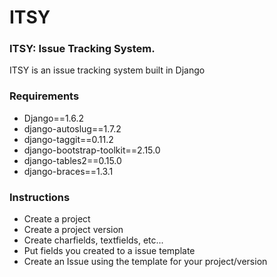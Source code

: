ITSY
====
### ITSY: Issue Tracking System.

ITSY is an issue tracking system built in Django

### Requirements

- Django==1.6.2
- django-autoslug==1.7.2
- django-taggit==0.11.2
- django-bootstrap-toolkit==2.15.0
- django-tables2==0.15.0
- django-braces==1.3.1

### Instructions

- Create a project
- Create a project version
- Create charfields, textfields, etc...
- Put fields you created to a issue template
- Create an Issue using the template for your project/version
